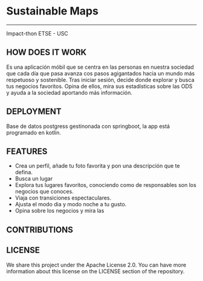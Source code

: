 # Sustainable Maps
---

Impact-thon ETSE - USC

## HOW DOES IT WORK
Es una aplicación móbil que se centra en las personas en nuestra sociedad que cada día que pasa avanza cos pasos agigantados hacia un mundo más respetuoso y  sostenible.
Tras iniciar sesión, decide donde explorar y busca tus negocios favoritos. Opina de ellos, mira sus estadísticas sobre las ODS y ayuda a la sociedad aportando más información.

## DEPLOYMENT 
Base de datos postgress gestinonada con springboot, la app está programado en kotlin.

## FEATURES
- Crea un perfil, añade tu foto favorita y pon una descripción que te defina.
- Busca un lugar
- Explora tus lugares favoritos, conociendo como de responsables son los negocios que conoces.
- Viaja con transiciones espectaculares.
- Ajusta el modo dia y modo noche a tu gusto.
- Opina sobre los negocios y mira las

## CONTRIBUTIONS

## LICENSE

We share this project under the Apache License 2.0. You can have more information about this license on the LICENSE section of the repository.
